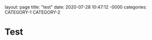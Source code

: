 layout: page
title: "test"
date: 2020-07-28 10:47:12 -0000
categories: CATEGORY-1 CATEGORY-2
# Test
